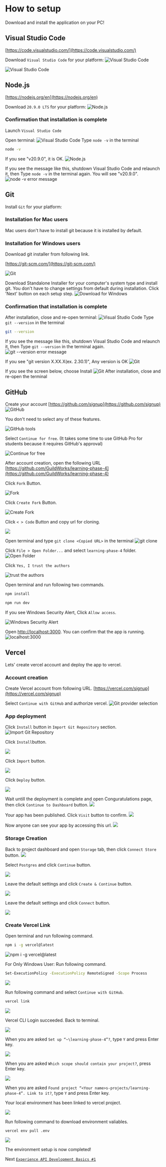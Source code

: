 # How to setup

Download and install the application on your PC!

## Visual Studio Code

[https://code.visualstudio.com/](https://code.visualstudio.com/)

Download `Visual Studio Code` for your platform:
![Visual Studio Code](./images/1/1.png)

![Visual Studio Code](./images/1/2.png)

## Node.js

[https://nodejs.org/en](https://nodejs.org/en)

Download `20.9.0 LTS` for your platform:
![Node.js](./images/1/4.png)


<!-- ![](images/1/2023-11-17-07-11-52.png)
![](images/1/2023-11-17-07-12-35.png) -->

### Confirmation that installation is complete

Launch `Visual Studio Code`

Open terminal:
![Visual Studio Code](./images/1/3.png)
Type `node -v` in the terminal

```bash
node -v
```

If you see "v20.9.0", it is OK.
![Node.js](./images/1/5.png)

If you see the message like this, shutdown Visual Studio Code and relaunch it, then Type `node -v` in the terminal again. You will see  "v20.9.0".
![node -v error message](images/1/2023-11-17-07-16-12.png)

## Git

Install `Git` for your platform:

### Installation for Mac users
Mac users don't have to install git because it is installed by default.

### Installation for Windows users
Download git installer from following link.

[https://git-scm.com/](https://git-scm.com/)


![Git](images/1/2023-11-17-07-26-17.png)

Download Standalone Installer for your computer's system type and install git.
You don't have to change settings from default during installation. Click 'Next' button on each setup step.
![Download for Windows](images/1/2023-11-17-07-34-48.png)

<!-- ![](images/1/2023-11-17-07-38-27.png)
![](images/1/2023-11-17-07-39-19.png)
![](images/1/2023-11-17-07-39-43.png)
![](images/1/2023-11-17-07-40-40.png)
![](images/1/2023-11-17-07-40-54.png)
![](images/1/2023-11-17-07-41-23.png)
![](images/1/2023-11-17-07-42-37.png)
![](images/1/2023-11-17-07-42-58.png)
![](images/1/2023-11-17-07-43-20.png)
![](images/1/2023-11-17-07-43-34.png)
![](images/1/2023-11-17-07-45-34.png) -->

### Confirmation that installation is complete

After installation, close and re-open terminal:
![Visual Studio Code](./images/1/3.png)
Type `git --version` in the terminal

```bash
git --version
```

If you see the message like this, shutdown Visual Studio Code and relaunch it, then Type `git --version` in the terminal again.
![git --version error message](images/1/2023-11-17-07-47-26.png)

If you see "git version X.XX.X(ex. 2.30.1)", Any version is OK
![Git](./images/1/6.png)

If you see the screen below, choose Install
![Git](./images/1/7.png)
After installation, close and re-open the terminal

## GitHub

Create your account
[https://github.com/signup](https://github.com/signup)
![GitHub](./images/1/9.png)

<!-- ![GitHub Signup](images/1/2023-11-17-07-57-37.png) -->
<!-- ![Questions from GitHub](images/1/2023-11-17-07-58-59.png) -->

You don't need to select any of these features.

![GitHub tools](images/1/2023-11-17-08-02-10.png)

Select `Continue for free`. (It takes some time to use GitHub Pro for students because it requires GitHub's approval)

![Continue for free](images/1/2023-11-17-08-13-53.png)

After account creation, open the following URL
[https://github.com/GuildWorks/learning-phase-4](https://github.com/GuildWorks/learning-phase-4)

Click `Fork` Button.

![Fork](images/1/2023-11-17-07-53-05.png)

Click `Create Fork` Button.

![Create Fork](images/1/2023-11-17-08-25-16.png)

Click `< > Code` Button and copy url for cloning.
<!-- HTTPSのURLを使えばSSHキーの設定は必要なさそう -->
![](images/1/2023-11-17-08-27-02.png)

Open terminal and type `git clone <Copied URL>` in the terminal
![git clone](images/1/2023-11-17-08-37-07.png)

Click `File > Open Folder...` and select `learning-phase-4` folder.
![Open Folder](images/1/2023-11-17-08-40-25.png)
<!-- ![](images/1/2023-11-17-08-38-57.png) -->


Click `Yes, I trust the authors`

![trust the authors](images/1/2023-11-17-08-39-34.png)

Open terminal and run following two commands.
```bash
npm install
```

```bash
npm run dev
```

If you see Windows Security Alert, Click `Allow access`.

![Windows Security Alert](images/1/2023-11-17-08-48-59.png)

Open [http://localhost:3000](http://localhost:3000).
You can confirm that the app is running.
![localhost:3000](images/1/2023-11-17-08-53-44.png)


## Vercel
Lets' create vercel account and deploy the app to vercel.

### Account creation
Create Vercel account from following URL.
[https://vercel.com/signup](https://vercel.com/signup)

Select `Continue with GitHub` and authorize vercel.
![Git provider selection](images/1/2023-11-17-09-03-16.png)

### App deployment
Click `Install` button in `Import Git Repository` section.
![Import Git Repository](images/1/2023-11-17-09-10-23.png)

Click `Install`button.

![](images/1/2023-11-17-09-11-04.png)

Click `Import` button.

![](images/1/2023-11-17-09-11-40.png)

Click `Deploy` button.

![](images/1/2023-11-17-09-12-38.png)

Wait untill the deployment is complete and open Conguratulations page, then click `Continue to Dashboard` button.
![](images/1/2023-11-17-09-15-04.png)

Your app has been published. Click `Visit` button to confirm.
![](images/1/2023-11-17-09-19-10.png)

Now anyone can see your app by accessing this url.
![](images/1/2023-11-17-09-22-47.png)


### Storage Creation
<!-- 参考: https://vercel.com/guides/nextjs-prisma-postgres#step-2-set-up-your-vercel-postgres-database -->
Back to project dashboard and open `Storage` tab, then click `Connect Store` button.
![](images/1/2023-11-17-09-24-06.png)

Select `Postgres` and click `Continue` button.

![](images/1/2023-11-17-09-26-20.png)

Leave the default settings and click `Create & Continue` button.

![](images/1/2023-11-17-09-30-08.png)

Leave the default settings and click `Connect` button.

![](images/1/2023-11-17-09-31-54.png)

### Create Vercel Link

Open terminal and run following command.
```bash
npm i -g vercel@latest
```
![npm i -g vercel@latest](images/1/2023-11-17-09-38-36.png)

For Only Windows User: Run following command.
```bash
Set-ExecutionPolicy -ExecutionPolicy RemoteSigned -Scope Process
```
![](images/1/2023-11-17-09-49-46.png)
<!-- Windowsでスクリプトが実行できない時の参考: https://qiita.com/ponsuke0531/items/4629626a3e84bcd9398f -->

Run following command and select `Continue with GitHub`.
```bash
vercel link
```
![](images/1/2023-11-17-09-53-56.png)

Vercel CLI Login succeeded. Back to terminal.

![](images/1/2023-11-17-09-54-25.png)

When you are asked `Set up “~\learning-phase-4”?`, type `Y` and press Enter key.

![](images/1/2023-11-17-09-56-40.png)

When you are asked `Which scope should contain your project?`, press Enter key.

![](images/1/2023-11-17-09-56-58.png)

When you are asked `Found project “<Your name>s-projects/learning-phase-4”. Link to it?`, type `Y` and press Enter key.

Your local environment has been linked to vercel project.

![](images/1/2023-11-17-10-06-05.png)

Run following command to download environment valiables.
```bash
vercel env pull .env
```
![](images/1/2023-11-17-10-07-54.png)


The environment setup is now completed!

Next [`Experience API Development Basics #1`](./2-experience-api-development-1.md)

<!-- WANT: どこかでVS Codeの拡張を入れるのもやっておきたい
extensions.json に指定しているもの -->
